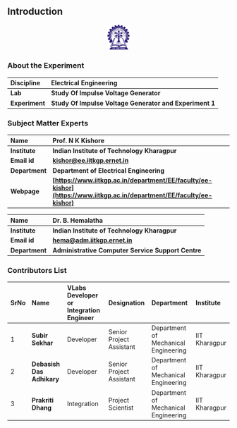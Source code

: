## Introduction

<div align="center">
<img src="experiment/images/iitkgp.png" width="10%">
</div>

### About the Experiment
<b>Discipline | <b> Electrical Engineering  
:--|:--|
<b> Lab | <b> **Study Of Impulse Voltage Generator**
<b> Experiment|     <b> **Study Of Impulse Voltage Generator and Experiment 1**



### Subject Matter Experts 

<b>Name | <b> **Prof. N K Kishore**
:--|:--|
<b> Institute | <b>  **Indian Institute of Technology Kharagpur**
<b> Email id|     <b>  **kishor@ee.iitkgp.ernet.in**
<b> Department |  **Department of Electrical Engineering**
<b>Webpage| <b> [https://www.iitkgp.ac.in/department/EE/faculty/ee-kishor](https://www.iitkgp.ac.in/department/EE/faculty/ee-kishor)

<b>Name  | <b> **Dr. B. Hemalatha**
:--|:--|
<b> Institute | <b>  **Indian Institute of Technology Kharagpur**
<b> Email id|     <b>  **hema@adm.iitkgp.ernet.in**
<b> Department |  **Administrative Computer Service Support Centre**

### Contributors List

SrNo | Name | VLabs Developer or Integration Engineer | Designation | Department| Institute
:--|:--|:--|:--|:--|:--|
1 | **Subir Sekhar** | Developer | Senior Project Assistant | Department of Mechanical Engineering | IIT Kharagpur | 
2 | **Debasish Das Adhikary** | Developer | Senior Project Assistant | Department of Mechanical Engineering | IIT Kharagpur | 
3 | **Prakriti Dhang** | Integration | Project Scientist | Department of Mechanical Engineering |IIT Kharagpur | 





